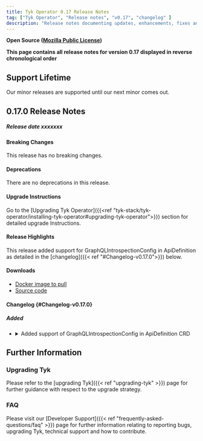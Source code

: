 ```yaml
---
title: Tyk Operator 0.17 Release Notes
tag: ["Tyk Operator", "Release notes", "v0.17", "changelog" ]
description: "Release notes documenting updates, enhancements, fixes and changes for Tyk Operator versions within the 0.17.x series."
---
```

**Open Source ([Mozilla Public License](https://github.com/TykTechnologies/tyk/blob/master/LICENSE.md))**

**This page contains all release notes for version 0.17 displayed in reverse chronological order**

## Support Lifetime
Our minor releases are supported until our next minor comes out. 

## 0.17.0 Release Notes

##### Release date xxxxxxx

#### Breaking Changes
This release has no breaking changes.

#### Deprecations
There are no deprecations in this release.

#### Upgrade Instructions
Go to the [Upgrading Tyk Operator]({{<ref "tyk-stack/tyk-operator/installing-tyk-operator#upgrading-tyk-operator">}}) section for detailed upgrade Instructions.

#### Release Highlights
This release added support for GraphQLIntrospectionConfig in ApiDefinition as detailed in the [changelog]({{< ref "#Changelog-v0.17.0">}}) below.

#### Downloads
- [Docker image to pull](https://hub.docker.com/layers/tykio/tyk-operator/v0.17.0/images/xxxxxxx?context=explore)
- [Source code](https://github.com/TykTechnologies/tyk-operator/releases/tag/v0.17.0)

#### Changelog {#Changelog-v0.17.0}

##### Added

<ul>
<li>
<details>
<summary>Added support of GraphQLIntrospectionConfig in ApiDefinition CRD </summary>

Added to ApiDefinition CRD: support of GraphQLIntrospectionConfig at [TBD](https://doc.crds.dev/github.com/TykTechnologies/tyk-operator/tyk.tyk.io/ApiDefinition/v1alpha1@v0.16.0#spec-analytics_plugin). See [GraphQL docs](TBD) for details.
</details>
</li>
</ul>

## Further Information

### Upgrading Tyk
Please refer to the [upgrading Tyk]({{< ref "upgrading-tyk" >}}) page for further guidance with respect to the upgrade strategy.

### FAQ
Please visit our [Developer Support]({{< ref "frequently-asked-questions/faq" >}}) page for further information relating to reporting bugs, upgrading Tyk, technical support and how to contribute.
